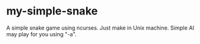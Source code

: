 # my-simple-snake
A simple snake game using ncurses.
Just make in Unix machine.
Simple AI may play for you using "-a".
